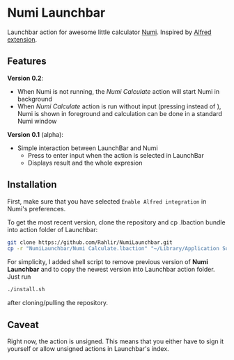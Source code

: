# Numi Launchbar

Launchbar action for awesome little calculator [Numi](https://numi.io/). Inspired by
[Alfred extension](https://github.com/nikolaeu/Numi-extensions).

## Features

**Version 0.2**:
* When Numi is not running, the *Numi Calculate* action will start Numi in background
* When *Numi Calculate* action is run without input (pressing <return> instead of
<space>), Numi is shown in foreground and calculation can be done in a standard
Numi window

**Version 0.1** (alpha):
* 	Simple interaction between LaunchBar and Numi
	* 	Press <space> to enter input when the action is selected in LaunchBar
	* 	Displays result and the whole expresion

## Installation

First, make sure that you have selected `Enable Alfred integration` in Numi's
preferences.

To get the most recent version, clone the repository and cp .lbaction bundle
into action folder of Launchbar: 
```bash 
git clone https://github.com/Rahlir/NumiLaunchbar.git 
cp -r "NumiLaunchbar/Numi Calculate.lbaction" "~/Library/Application Support/LaunchBar/Actions/"
```

For simplicity, I added shell script to remove previous version of **Numi
Launchbar** and to copy the newest version into Launchbar action folder. Just
run 
```bash 
./install.sh
```
after cloning/pulling the repository.

## Caveat 

Right now, the action is unsigned. This means that you either have to sign it
yourself or allow unsigned actions in Launchbar's index.

